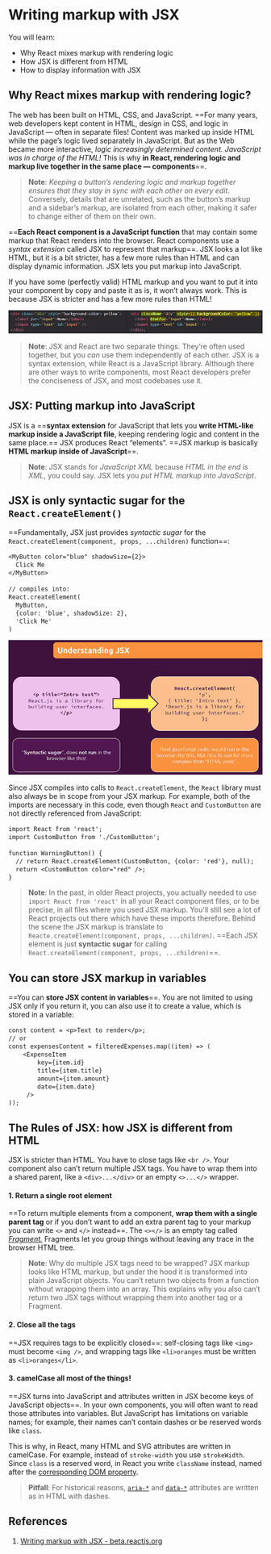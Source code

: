 # Writing markup with JSX

You will learn:

- Why React mixes markup with rendering logic
- How JSX is different from HTML
- How to display information with JSX

## Why React mixes markup with rendering logic?

The web has been built on HTML, CSS, and JavaScript. ==For many years, web developers kept content in HTML, design in CSS, and logic in JavaScript — often in separate files! Content was marked up inside HTML while the page’s logic lived separately in JavaScript. But as the Web became more interactive, _logic increasingly determined content. JavaScript was in charge of the HTML!_ This is why **in React, rendering logic and markup live together in the same place — components**==.

> **Note**: _Keeping a button’s rendering logic and markup together ensures that they stay in sync with each other on every edit_. Conversely, details that are unrelated, such as the button’s markup and a sidebar’s markup, are isolated from each other, making it safer to change either of them on their own.

==**Each React component is a JavaScript function** that may contain some markup that React renders into the browser. React components use a _syntax extension_ called JSX to represent that markup==. JSX looks a lot like HTML, but it is a bit stricter, has a few more rules than HTML and can display dynamic information. JSX lets you put markup into JavaScript.

If you have some (perfectly valid) HTML markup and you want to put it into your component by copy and paste it as is, it won’t always work. This is because JSX is stricter and has a few more rules than HTML!

![Writing_markup_with_JSX](../../img/Writing_markup_with_JSX.jpg)

> **Note**: JSX and React are two separate things. They’re often used together, but you *can* use them independently of each other. JSX is a syntax extension, while React is a JavaScript library. Although there are other ways to write components, most React developers prefer the conciseness of JSX, and most codebases use it.

## JSX: Putting markup into JavaScript

JSX is a ==**syntax extension** for JavaScript that lets you **write HTML-like markup inside a JavaScript file**, keeping rendering logic and content in the same place.== JSX produces React “elements”. ==JSX markup is basically **HTML markup inside of JavaScript**==.

> **Note**: JSX stands for _JavaScript XML_ because _HTML in the end is XML_, you could say. JSX lets you _put HTML markup into JavaScript_.

## JSX is only syntactic sugar for the `React.createElement()`

==Fundamentally, JSX just provides _syntactic sugar_ for the `React.createElement(component, props, ...children)` function==:

```react
<MyButton color="blue" shadowSize={2}>
  Click Me
</MyButton>

// compiles into:
React.createElement(
  MyButton,
  {color: 'blue', shadowSize: 2},
  'Click Me'
)
```

![What_is_JSX](../../img/What_is_JSX.jpg)

Since JSX compiles into calls to `React.createElement`, the `React` library must also always be in scope from your JSX markup. For example, both of the imports are necessary in this code, even though `React` and `CustomButton` are not directly referenced from JavaScript:

```react
import React from 'react';
import CustomButton from './CustomButton';

function WarningButton() {
  // return React.createElement(CustomButton, {color: 'red'}, null);
  return <CustomButton color="red" />;
}
```

> **Note**: In the past, in older React projects, you actually needed to use `import React from 'react'` in all your React component files, or to be precise, in all files where you used JSX markup. You'll still see a lot of React projects out there which have these imports therefore. Behind the scene the JSX markup is translate to `Reacte.createElement(component, props, ...children)`. ==Each JSX element is just **syntactic sugar** for calling `React.createElement(component, props, ...children)`==.

## You can store JSX markup in variables

==You can **store JSX content in variables**==. You are not limited to using JSX only if you return it, you can also use it to create a value, which is stored in a variable:

```react
const content = <p>Text to render</p>;
// or
const expensesContent = filteredExpenses.map((item) => (
    <ExpenseItem
        key={item.id}
        title={item.title}
        amount={item.amount}
        date={item.date}
     />
));
```

## The Rules of JSX: how JSX is different from HTML

JSX is stricter than HTML. You have to close tags like `<br />`. Your component also can’t return multiple JSX tags. You have to wrap them into a shared parent, like a `<div>...</div>` or an empty `<>...</>` wrapper.

#### 1. Return a single root element

==To return multiple elements from a component, **wrap them with a single parent tag** or if you don’t want to add an extra parent tag to your markup you can write `<>` and `</>` instead==. The `<></>` is an empty tag called _[Fragment.](https://beta.reactjs.org/reference/react/Fragment)_ Fragments let you group things without leaving any trace in the browser HTML tree.

> **Note**: Why do multiple JSX tags need to be wrapped? JSX markup looks like HTML markup, but under the hood it is transformed into plain JavaScript objects. You can’t return two objects from a function without wrapping them into an array. This explains why you also can’t return two JSX tags without wrapping them into another tag or a Fragment.

#### 2. Close all the tags

==JSX requires tags to be explicitly closed==: self-closing tags like `<img>` must become `<img />`, and wrapping tags like `<li>oranges` must be written as `<li>oranges</li>`.

#### 3. camelCase all most of the things!

==JSX turns into JavaScript and attributes written in JSX become keys of JavaScript objects==. In your own components, you will often want to read those attributes into variables. But JavaScript has limitations on variable names; for example, their names can’t contain dashes or be reserved words like `class`.

This is why, in React, many HTML and SVG attributes are written in camelCase. For example, instead of `stroke-width` you use `strokeWidth`. Since `class` is a reserved word, in React you write `className` instead, named after the [corresponding DOM property](https://developer.mozilla.org/en-US/docs/Web/API/Element/className).

> **Pitfall**: For historical reasons, [`aria-*`](https://developer.mozilla.org/docs/Web/Accessibility/ARIA) and [`data-*`](https://developer.mozilla.org/docs/Learn/HTML/Howto/Use_data_attributes) attributes are written as in HTML with dashes.

## References

1. [Writing markup with JSX - beta.reactjs.org](https://beta.reactjs.org/learn/writing-markup-with-jsx)
